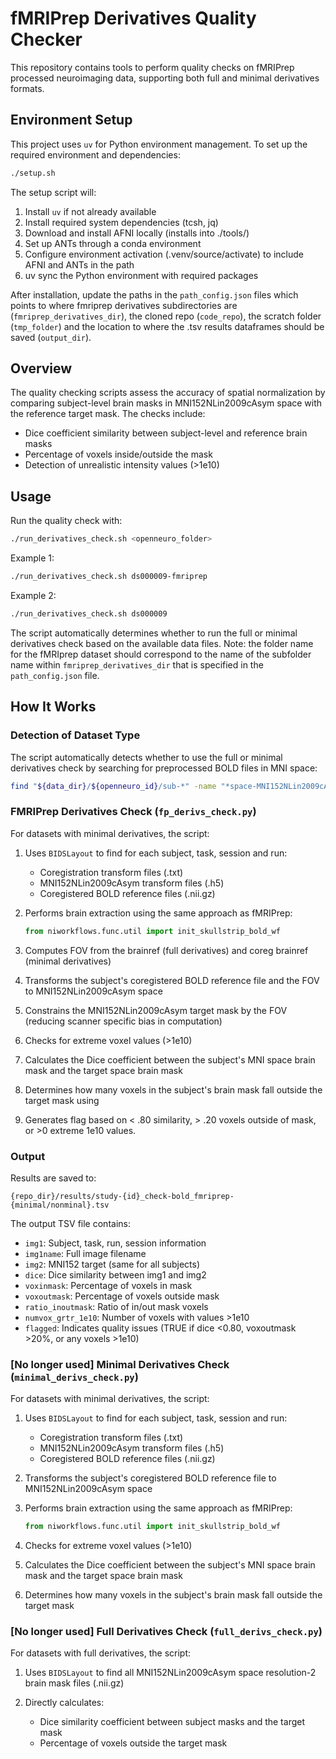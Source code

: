 # fMRIPrep Derivatives Quality Checker

This repository contains tools to perform quality checks on fMRIPrep processed neuroimaging data, supporting both full and minimal derivatives formats.

## Environment Setup

This project uses `uv` for Python environment management. To set up the required environment and dependencies:

```bash
./setup.sh
```

The setup script will:
1. Install `uv` if not already available
2. Install required system dependencies (tcsh, jq)
3. Download and install AFNI locally (installs into ./tools/)
4. Set up ANTs through a conda environment
5. Configure environment activation (.venv/source/activate) to include AFNI and ANTs in the path
6. uv sync the Python environment with required packages

After installation, update the paths in the `path_config.json` files which points to where fmriprep derivatives subdirectories are (`fmriprep_derivatives_dir`), the cloned repo (`code_repo`), the scratch folder (`tmp_folder`) and the location to where the .tsv results dataframes should be saved (`output_dir`). 

## Overview

The quality checking scripts assess the accuracy of spatial normalization by comparing subject-level brain masks in MNI152NLin2009cAsym space with the reference target mask. The checks include:

- Dice coefficient similarity between subject-level and reference brain masks
- Percentage of voxels inside/outside the mask
- Detection of unrealistic intensity values (>1e10)

## Usage

Run the quality check with:

```bash
./run_derivatives_check.sh <openneuro_folder>
```

Example 1:
```bash
./run_derivatives_check.sh ds000009-fmriprep
```

Example 2:
```bash
./run_derivatives_check.sh ds000009
```

The script automatically determines whether to run the full or minimal derivatives check based on the available data files. Note: the folder name for the fMRIprep dataset should correspond to the name of the subfolder name within `fmriprep_derivatives_dir` that is specified in the `path_config.json` file. 

## How It Works

### Detection of Dataset Type

The script automatically detects whether to use the full or minimal derivatives check by searching for preprocessed BOLD files in MNI space:

```bash
find "${data_dir}/${openneuro_id}/sub-*" -name "*space-MNI152NLin2009cAsym_res-2_desc-preproc_bold.nii.gz" -print -quit 2>/dev/null | grep -q .
```

### FMRIPrep Derivatives Check (`fp_derivs_check.py`)

For datasets with minimal derivatives, the script:

1. Uses `BIDSLayout` to find for each subject, task, session and run:
   - Coregistration transform files (.txt)
   - MNI152NLin2009cAsym transform files (.h5)
   - Coregistered BOLD reference files (.nii.gz)

2. Performs brain extraction using the same approach as fMRIPrep:
   ```python
   from niworkflows.func.util import init_skullstrip_bold_wf
   ```

3. Computes FOV from the brainref (full derivatives) and coreg brainref (minimal derivatives)

4. Transforms the subject's coregistered BOLD reference file and the FOV to MNI152NLin2009cAsym space

5. Constrains the MNI152NLin2009cAsym target mask by the FOV (reducing scanner specific bias in computation)

6. Checks for extreme voxel values (>1e10)

7. Calculates the Dice coefficient between the subject's MNI space brain mask and the target space brain mask

8. Determines how many voxels in the subject's brain mask fall outside the target mask using 

9. Generates flag based on < .80 similarity, > .20 voxels outside of mask, or >0 extreme 1e10 values.


### Output

Results are saved to:
```
{repo_dir}/results/study-{id}_check-bold_fmriprep-{minimal/nonminal}.tsv
```

The output TSV file contains:
- `img1`: Subject, task, run, session information
- `img1name`: Full image filename
- `img2`: MNI152 target (same for all subjects)
- `dice`: Dice similarity between img1 and img2
- `voxinmask`: Percentage of voxels in mask
- `voxoutmask`: Percentage of voxels outside mask
- `ratio_inoutmask`: Ratio of in/out mask voxels
- `numvox_grtr_1e10`: Number of voxels with values >1e10
- `flagged`: Indicates quality issues (TRUE if dice <0.80, voxoutmask >20%, or any voxels >1e10)



### [No longer used] Minimal Derivatives Check (`minimal_derivs_check.py`)

For datasets with minimal derivatives, the script:

1. Uses `BIDSLayout` to find for each subject, task, session and run:
   - Coregistration transform files (.txt)
   - MNI152NLin2009cAsym transform files (.h5)
   - Coregistered BOLD reference files (.nii.gz)

2. Transforms the subject's coregistered BOLD reference file to MNI152NLin2009cAsym space

3. Performs brain extraction using the same approach as fMRIPrep:
   ```python
   from niworkflows.func.util import init_skullstrip_bold_wf
   ```

4. Checks for extreme voxel values (>1e10)

5. Calculates the Dice coefficient between the subject's MNI space brain mask and the target space brain mask

6. Determines how many voxels in the subject's brain mask fall outside the target mask

### [No longer used] Full Derivatives Check (`full_derivs_check.py`)

For datasets with full derivatives, the script:

1. Uses `BIDSLayout` to find all MNI152NLin2009cAsym space resolution-2 brain mask files (.nii.gz)

2. Directly calculates:
   - Dice similarity coefficient between subject masks and the target mask
   - Percentage of voxels outside the target mask

